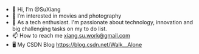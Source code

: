 * 👋 Hi, I’m @SuXiang
* 👀 I’m interested in movies and photography
* 🌱 As a tech enthusiast. I'm passionate about technology, innovation and big challenging tasks on my to do list.
* 📫 How to reach me xiang.su.work@gmail.com
* 🖥 My CSDN Blog https://blog.csdn.net/Walk__Alone
